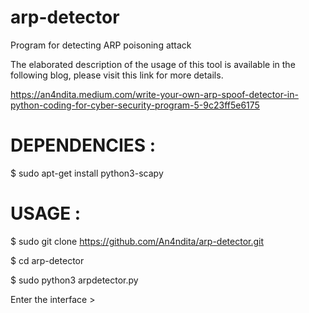 # arp-detector

Program for detecting ARP poisoning attack


The elaborated description of the usage of this tool is available in the following blog, please visit this link for more details.

https://an4ndita.medium.com/write-your-own-arp-spoof-detector-in-python-coding-for-cyber-security-program-5-9c23ff5e6175


# DEPENDENCIES :

$ sudo apt-get install python3-scapy


# USAGE :

$ sudo git clone https://github.com/An4ndita/arp-detector.git

$ cd arp-detector

$ sudo python3 arpdetector.py

Enter the interface >
